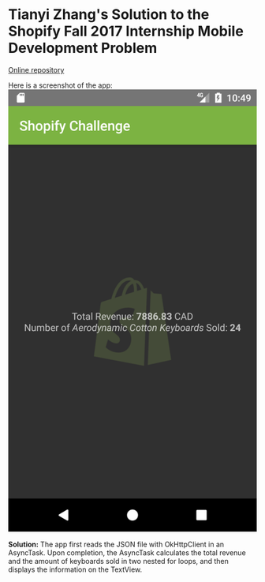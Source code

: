 # Tianyi Zhang's Solution to the Shopify Fall 2017 Internship Mobile Development Problem

[Online repository](https://github.com/tonyzhang617/shopifychallenge)

Here is a screenshot of the app:
![Screenshot](https://raw.githubusercontent.com/tonyzhang617/shopifychallenge/master/assets/screenshot.png)

**Solution:**
The app first reads the JSON file with OkHttpClient in an AsyncTask. Upon completion, the AsyncTask calculates the total revenue and the amount of keyboards sold in two nested for loops, and then displays the information on the TextView.
